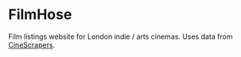 # FilmHose

Film listings website for London indie / arts cinemas. Uses data from [CineScrapers](https://github.com/Joeboy/cinescrapers).
